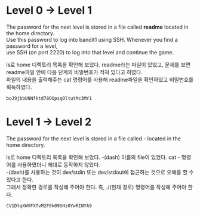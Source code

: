 # Level 0 -> Level 1

The password for the next level is stored in a file called **readme** located in the home directory.   
Use this password to log into bandit1 using SSH. Whenever you find a password for a level,   
use SSH (on port 2220) to log into that level and continue the game.

ls로 home 디렉토리 목록을 확인해 보았다. readme라는 파일이 있었고, 문제를 보면 readme파일 안에 다음 단계의 비밀번호가 적혀 있다고 하였다.   
파일의 내용을 출력해주는 cat 명령어를 사용해 readme파일을 확인하였고 비밀번호를 획득하였다.   
```
boJ9jbbUNNfktd78OOpsqOltutMc3MY1
```

# Level 1 -> Level 2

The password for the next level is stored in a file called - located in the home directory.

ls로 home 디렉토리 목록을 확인해 보았다. -(dash) 이름의 file이 있었다. cat - 명령어를 사용하였더니 제대로 동작하지 않았다.   
-(dash)를 사용하는 것이 dev/stdin 또는 dev/stdout에 접근하는 것으로 오해를 할 수 있다고 한다.   
그래서 정확한 경로를 작성해 주어야 한다. 즉, ./(현재 경로) 명령어를 작성해 주어야 한다.
```
CV1DtqXWVFXTvM2F0k09SHz0YwRINYA9
```
